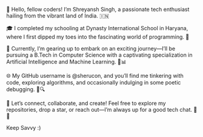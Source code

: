 👋 Hello, fellow coders! I’m Shreyansh Singh, a passionate tech enthusiast hailing from the vibrant land of India. 🇮🇳

🎓 I completed my schooling at Dynasty International School in Haryana, where I first dipped my toes into the fascinating world of programming. 🌟

🚀 Currently, I’m gearing up to embark on an exciting journey—I’ll be pursuing a B.Tech in Computer Science with a captivating specialization in Artificial Intelligence and Machine Learning. 🤖📊

🌐 My GitHub username is @sherucon, and you’ll find me tinkering with code, exploring algorithms, and occasionally indulging in some poetic debugging. 📝🔍

🌱 Let’s connect, collaborate, and create! Feel free to explore my repositories, drop a star, or reach out—I’m always up for a good tech chat. 🤝🌈

Keep Savvy :)
